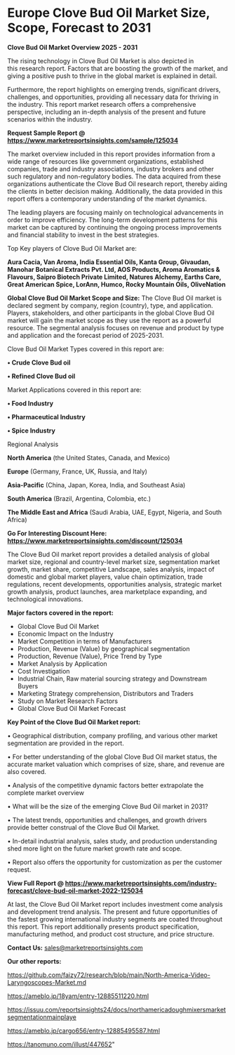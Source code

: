 # Europe Clove Bud Oil Market Size, Scope, Forecast to 2031

<Strong> Clove Bud Oil Market Overview 2025 - 2031</strong>

The rising technology in Clove Bud Oil Market is also depicted in this research report. Factors that are boosting the growth of the market, and giving a positive push to thrive in the global market is explained in detail.

Furthermore, the report highlights on emerging trends, significant drivers, challenges, and opportunities, providing all necessary data for thriving in the industry. This report market research offers a comprehensive perspective, including an in-depth analysis of the present and future scenarios within the industry.

<strong>Request Sample Report @ <a href=https://www.marketreportsinsights.com/sample/125034>https://www.marketreportsinsights.com/sample/125034</a></strong>

The market overview included in this report provides information from a wide range of resources like government organizations, established companies, trade and industry associations, industry brokers and other such regulatory and non-regulatory bodies. The data acquired from these organizations authenticate the Clove Bud Oil research report, thereby aiding the clients in better decision making. Additionally, the data provided in this report offers a contemporary understanding of the market dynamics.

The leading players are focusing mainly on technological advancements in order to improve efficiency. The long-term development patterns for this market can be captured by continuing the ongoing process improvements and financial stability to invest in the best strategies.

Top Key players of Clove Bud Oil Market are:

<strong>Aura Cacia, Van Aroma, India Essential Oils, Kanta Group, Givaudan, Manohar Botanical Extracts Pvt. Ltd, AOS Products, Aroma Aromatics & Flavours, Saipro Biotech Private Limited, Natures Alchemy, Earths Care, Great American Spice, LorAnn, Humco, Rocky Mountain Oils, OliveNation</strong>

<strong><b>Global Clove Bud Oil Market Scope and Size:</b></strong>
The Clove Bud Oil market is declared segment by company, region (country), type, and application. Players, stakeholders, and other participants in the global Clove Bud Oil market will gain the market scope as they use the report as a powerful resource. The segmental analysis focuses on revenue and product by type and application and the forecast period of 2025-2031.

Clove Bud Oil Market Types covered in this report are:

<strong>• Crude Clove Bud oil

• Refined Clove Bud oil</strong>

Market Applications covered in this report are:

<strong>• Food Industry

• Pharmaceutical Industry

• Spice Industry</strong> 

Regional Analysis

<strong>North America</strong> (the United States, Canada, and Mexico)

<strong>Europe</strong> (Germany, France, UK, Russia, and Italy)

<strong>Asia-Pacific</strong> (China, Japan, Korea, India, and Southeast Asia)

<strong>South America</strong> (Brazil, Argentina, Colombia, etc.)

<strong>The Middle East and Africa</strong> (Saudi Arabia, UAE, Egypt, Nigeria, and South Africa)

<strong>Go For Interesting Discount Here: <a href=https://www.marketreportsinsights.com/discount/125034>https://www.marketreportsinsights.com/discount/125034</a></strong>

The Clove Bud Oil market report provides a detailed analysis of global market size, regional and country-level market size, segmentation market growth, market share, competitive Landscape, sales analysis, impact of domestic and global market players, value chain optimization, trade regulations, recent developments, opportunities analysis, strategic market growth analysis, product launches, area marketplace expanding, and technological innovations.

<strong><b>Major factors covered in the report:</b></strong>
<ul>
  <li>Global Clove Bud Oil Market </li>
  <li>Economic Impact on the Industry</li>
  <li>Market Competition in terms of Manufacturers</li>
  <li>Production, Revenue (Value) by geographical segmentation</li>
  <li>Production, Revenue (Value), Price Trend by Type</li>
  <li>Market Analysis by Application</li>
  <li>Cost Investigation</li>
  <li>Industrial Chain, Raw material sourcing strategy and Downstream Buyers</li>
  <li>Marketing Strategy comprehension, Distributors and Traders</li>
  <li>Study on Market Research Factors</li>
  <li>Global Clove Bud Oil Market Forecast</li>
</ul>

<strong><b>Key Point of the Clove Bud Oil Market report:</b></strong>

• Geographical distribution, company profiling, and various other market segmentation are provided in the report.

• For better understanding of the global Clove Bud Oil market status, the accurate market valuation which comprises of size, share, and revenue are also covered.

• Analysis of the competitive dynamic factors better extrapolate the complete market overview

• What will be the size of the emerging Clove Bud Oil market in 2031?

• The latest trends, opportunities and challenges, and growth drivers provide better construal of the Clove Bud Oil Market.

• In-detail industrial analysis, sales study, and production understanding shed more light on the future market growth rate and scope.

• Report also offers the opportunity for customization as per the customer request.

<strong><b>View Full Report @ <a href=https://www.marketreportsinsights.com/industry-forecast/clove-bud-oil-market-2022-125034>https://www.marketreportsinsights.com/industry-forecast/clove-bud-oil-market-2022-125034</a></b></strong>


At last, the Clove Bud Oil Market report includes investment come analysis and development trend analysis. The present and future opportunities of the fastest growing international industry segments are coated throughout this report. This report additionally presents product specification, manufacturing method, and product cost structure, and price structure.

<strong>Contact Us:</strong>
sales@marketreportsinsights.com

<strong>Our other reports:</strong>

<a href=https://github.com/faizy72/research/blob/main/North-America-Video-Laryngoscopes-Market.md>https://github.com/faizy72/research/blob/main/North-America-Video-Laryngoscopes-Market.md</a>

<a href=https://ameblo.jp/18yam/entry-12885511220.html>https://ameblo.jp/18yam/entry-12885511220.html</a>

<a href=https://issuu.com/reportsinsights24/docs/northamericadoughmixersmarketsegmentationmainplaye>https://issuu.com/reportsinsights24/docs/northamericadoughmixersmarketsegmentationmainplaye</a>

<a href=https://ameblo.jp/cargo656/entry-12885495587.html>https://ameblo.jp/cargo656/entry-12885495587.html</a>

<a href=https://tanomuno.com/illust/447652>https://tanomuno.com/illust/447652</a>"
